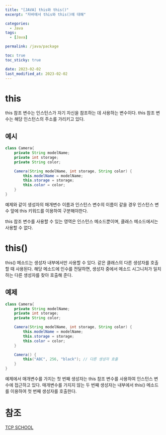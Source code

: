 ```yaml
---
title: "[JAVA] this와 this()"
excerpt: "자바에서 this와 this()에 대해"

categories:
  - Java
tags:
  - [Java]

permalink: /java/package

toc: true
toc_sticky: true

date: 2023-02-02
last_modified_at: 2023-02-02
---
```


# this

this 참조 변수는 인스턴스가 자기 자신을 참조하는 데 사용하는 변수이다. this 참조 변수는 해당 인스턴스의 주소를 가리키고 있다.

## 예시

```java
class Camera{
    private String modelName;
    private int storage;
    private String color;

    Camera(String modelName, int storage, String color) {
        this.modelName = modelName;
        this.storage = storage;
        this.color = color;
    }
}
```

예제와 같이 생성자의 매개변수 이름과 인스턴스 변수의 이름이 같을 경우 인스턴스 변수 앞에 this 키워드를 이용하여 구분해야한다. 

this 참조 변수를 사용할 수 있는 영역은 인스턴스 메소드뿐이며, 클래스 메소드에서는 사용할 수 없다. 

# this()

this() 메소드는 생성자 내부에서만 사용할 수 있다. 같은 클래스의 다른 생성자를 호출할 때 사용된다. 해당 메소드에 인수를 전달하면, 생성자 중에서 메소드 시그니처가 일치하는 다른 생성자를 찾아 호출해 준다.

## 예제

```java
class Camera{
    private String modelName;
    private int storage;
    private String color;

    Camera(String modelName, int storage, String color) {
        this.modelName = modelName;
        this.storage = storage;
        this.color = color;
    }

    Camera() {
        this("ABC", 256, "black"); // 다른 생성자 호출
    }
}
```

예제에서 매개변수를 가지는 첫 번째 생성자는 this 참조 변수를 사용하여 인스턴스 변수에 접근하고 있다. 매개변수를 가지지 않는 두 번째 생성자는 내부에서 this() 메소드를 이용하여 첫 번째 생성자를 호출한다.

# 참조

[TCP SCHOOL](http://www.tcpschool.com/java/java_methodConstructor_this)